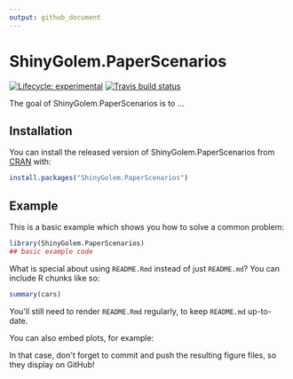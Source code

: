 ```yaml
---
output: github_document
---
```


<!-- README.md is generated from README.Rmd. Please edit that file -->



# ShinyGolem.PaperScenarios

<!-- badges: start -->
[![Lifecycle: experimental](https://img.shields.io/badge/lifecycle-experimental-orange.svg)](https://www.tidyverse.org/lifecycle/#experimental)
[![Travis build status](https://travis-ci.com/flor14/ShinyGolem.PaperScenarios.svg?branch=master)](https://travis-ci.com/flor14/ShinyGolem.PaperScenarios)

<!-- badges: end -->

The goal of ShinyGolem.PaperScenarios is to ...

## Installation

You can install the released version of ShinyGolem.PaperScenarios from [CRAN](https://CRAN.R-project.org) with:

``` r
install.packages("ShinyGolem.PaperScenarios")
```

## Example

This is a basic example which shows you how to solve a common problem:


```r
library(ShinyGolem.PaperScenarios)
## basic example code
```

What is special about using `README.Rmd` instead of just `README.md`? You can include R chunks like so:


```r
summary(cars)
```

You'll still need to render `README.Rmd` regularly, to keep `README.md` up-to-date.

You can also embed plots, for example:



In that case, don't forget to commit and push the resulting figure files, so they display on GitHub!
